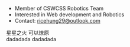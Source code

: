 
- Member of CSWCSS Robotics Team
- Interested in Web development and Robotics
- Contact: ricehung29@outlook.com 

星星之火 可以燎原 <br>
dadadada dadadada
